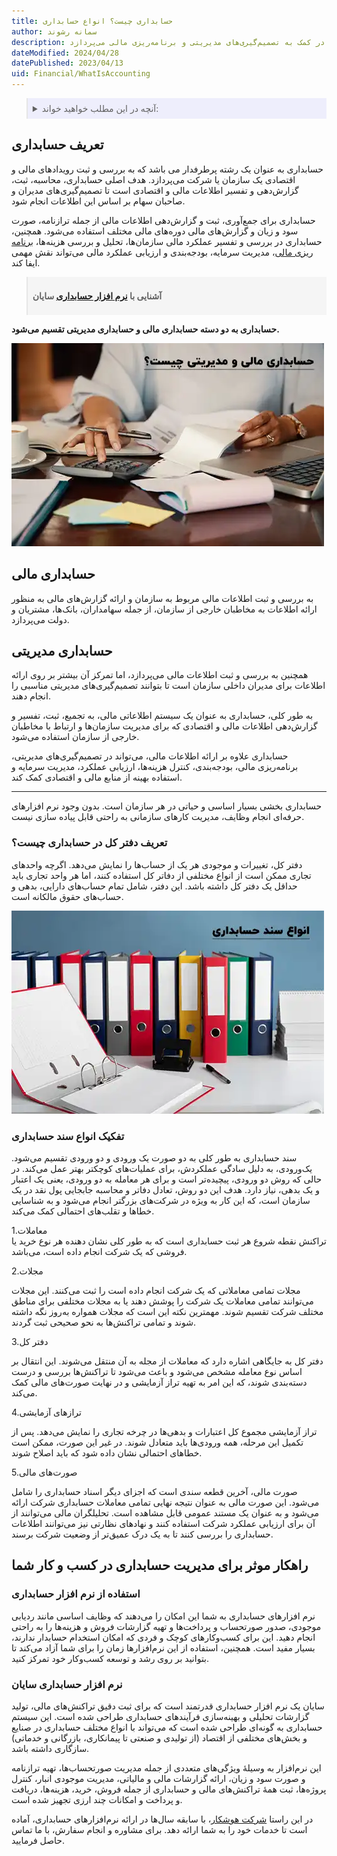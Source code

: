 ```yaml
---
title: حسابداری چیست؟ انواع حسابداری
author: سمانه رشوند
description: به طور خلاصه، حسابداری به بررسی و ثبت اطلاعات مالی و اقتصادی سازمان‌ها و شرکت‌ها و تهیه گزارش‌های مالی جهت ارائه به مخاطبان داخلی و خارجی، و همچنین در کمک به تصمیم‌گیری‌های مدیریتی و برنامه‌ریزی مالی می‌پردازد.
dateModified: 2024/04/28
datePublished: 2023/04/13
uid: Financial/WhatIsAccounting
---
```


<blockquote style="background-color:#eeeefc; padding:0.5rem">
<details>
   <summary>آنچه در این مطلب خواهید خواند:</summary>
  <ul>
    <li>تعریف حسابداری</li>
    <li>حسابداری مالی</li>
    <li>حسابداری مدیریتی</li>
    <li>تعریف دفتر کل در حسابداری چیست؟</li>
    <li>تفکیک انواع سند حسابداری</li>
    <li>راهکار موثر برای مدیریت حسابداری در کسب و کار شما</li>
    <li>استفاده از نرم افزار حسابداری</li>
    <li>نرم افزار حسابداری سایان</li>
  </ul>
</details>

</blockquote>

## تعریف حسابداری
حسابداری به عنوان یک رشته پرطرفدار می باشد که به بررسی و ثبت رویدادهای مالی و اقتصادی یک سازمان یا شرکت می‌پردازد. هدف اصلی حسابداری، محاسبه، ثبت، گزارش‌دهی و تفسیر اطلاعات مالی و اقتصادی است تا تصمیم‌گیری‌های مدیران و صاحبان سهام بر اساس این اطلاعات انجام شود.

حسابداری برای جمع‌آوری، ثبت و گزارش‌دهی اطلاعات مالی از جمله ترازنامه، صورت سود و زیان و گزارش‌های مالی دوره‌های مالی مختلف استفاده می‌شود. همچنین، حسابداری در بررسی و تفسیر عملکرد مالی سازمان‌ها، تحلیل و بررسی هزینه‌ها، <a href="https://www.hooshkar.com/Wiki/Financial/FinancialManagementSolution
" target="_blank">برنامه ریزی مالی</a>، مدیریت سرمایه، بودجه‌بندی و ارزیابی عملکرد مالی می‌تواند نقش مهمی ایفا کند.

<blockquote style="background-color:#f5f5f5; padding:0.5rem">
<p><strong>آشنایی با <a href="https://www.hooshkar.com/Software/Sayan/Module/Accounting" target="_blank">نرم افزار حسابداری</a> سایان</p></strong></blockquote>

**حسابداری به دو دسته حسابداری مالی و حسابداری مدیریتی تقسیم می‌شود.**

![حسابداری مالی و مدیریتی جیست؟](./Images/WhatIsFinancialAndManagementAccounting.webp)

## حسابداری مالی
به بررسی و ثبت اطلاعات مالی مربوط به سازمان و ارائه گزارش‌های مالی به منظور ارائه اطلاعات به مخاطبان خارجی از سازمان، از جمله سهامداران، بانک‌ها، مشتریان و دولت می‌پردازد. 


## حسابداری مدیریتی
همچنین به بررسی و ثبت اطلاعات مالی می‌پردازد، اما تمرکز آن بیشتر بر روی ارائه اطلاعات برای مدیران داخلی سازمان است تا بتوانند تصمیم‌گیری‌های مدیریتی مناسبی را انجام دهند.

به طور کلی، حسابداری
به عنوان یک سیستم اطلاعاتی مالی، به تجمیع، ثبت، تفسیر و گزارش‌دهی اطلاعات مالی و اقتصادی که برای مدیریت سازمان‌ها و ارتباط با مخاطبان خارجی از سازمان استفاده می‌شود. 

حسابداری علاوه بر ارائه اطلاعات مالی، می‌تواند در تصمیم‌گیری‌های مدیریتی، برنامه‌ریزی مالی، بودجه‌بندی، کنترل هزینه‌ها، ارزیابی عملکرد، مدیریت سرمایه و استفاده بهینه از منابع مالی و اقتصادی کمک کند.

----
حسابداری بخشی بسیار اساسی و حیاتی در هر سازمان است. بدون وجود نرم افزارهای حرفه‌ای‌ انجام وظایف، مدیریت کارهای سازمانی به راحتی قابل پیاده سازی نیست.

### تعریف دفتر کل در حسابداری چیست؟
دفتر کل، تغییرات و موجودی هر یک از حساب‌ها را نمایش می‌دهد. اگرچه واحدهای تجاری ممکن است از انواع مختلفی از دفاتر کل استفاده کنند، اما هر واحد تجاری باید حداقل یک دفتر کل داشته باشد. این دفتر، شامل تمام حساب‌های دارایی، بدهی و حساب‌های حقوق مالکانه است.


![انواع سند حسابداری](./Images/TypesOfAccountingDocuments.webp)

### تفکیک انواع سند حسابداری
سند حسابداری به طور کلی به دو صورت یک ‌ورودی و دو ورودی تقسیم می‌شود. یک‌ورودی، به دلیل سادگی عملکردش، برای عملیات‌های کوچکتر بهتر عمل می‌کند. در حالی که روش دو ورودی، پیچیده‌تر است و برای هر معامله به دو ورودی، یعنی یک اعتبار و یک بدهی، نیاز دارد. هدف این دو روش، تعادل دفاتر و محاسبه جابجایی پول نقد در یک سازمان است، که این کار به ویژه در شرکت‌های بزرگتر انجام می‌شود و به شناسایی خطاها و تقلب‌های احتمالی کمک می‌کند.

1.معاملات  
تراکنش نقطه شروع هر ثبت حسابداری است که به طور کلی نشان دهنده هر نوع خرید یا فروشی که یک شرکت انجام داده است، می‌باشد.

2.مجلات 

مجلات تمامی معاملاتی که یک شرکت انجام داده است را ثبت می‌کنند. این مجلات می‌توانند تمامی معاملات یک شرکت را پوشش دهند یا به مجلات مختلفی برای مناطق مختلف شرکت تقسیم شوند. مهمترین نکته این است که مجلات همواره به‌روز نگه داشته شوند و تمامی تراکنش‌ها به نحو صحیحی ثبت گردند.

3.دفتر کل

دفتر کل به جایگاهی اشاره دارد که معاملات از مجله به آن منتقل می‌شوند. این انتقال بر اساس نوع معامله مشخص می‌شود و باعث می‌شود تا تراکنش‌ها بررسی و درست دسته‌بندی شوند، که این امر به تهیه تراز آزمایشی و در نهایت صورت‌های مالی کمک می‌کند.

4.ترازهای آزمایشی

تراز آزمایشی مجموع کل اعتبارات و بدهی‌ها در چرخه تجاری را نمایش می‌دهد. پس از تکمیل این مرحله، همه ورودی‌ها باید متعادل شوند. در غیر این صورت، ممکن است خطاهای احتمالی نشان داده شود که باید اصلاح شوند.

5.صورت‌های مالی

صورت مالی، آخرین قطعه سندی است که اجزای دیگر اسناد حسابداری را شامل می‌شود. این صورت مالی به عنوان نتیجه نهایی تمامی معاملات حسابداری شرکت ارائه می‌شود و به عنوان یک مستند عمومی قابل مشاهده است. تحلیلگران مالی می‌توانند از آن برای ارزیابی عملکرد شرکت استفاده کنند و نهادهای نظارتی نیز می‌توانند اطلاعات حسابداری را بررسی کنند تا به یک درک عمیق‌تر از وضعیت شرکت برسند.

## راهکار موثر برای مدیریت حسابداری در کسب و کار شما

### استفاده از نرم افزار حسابداری
نرم‌ افزارهای حسابداری به شما این امکان را می‌دهند که وظایف اساسی مانند ردیابی موجودی، صدور صورتحساب و پرداخت‌ها و تهیه گزارشات فروش و هزینه‌ها را به راحتی انجام دهید. این برای کسب‌وکارهای کوچک و فردی که امکان استخدام حسابدار ندارند، بسیار مفید است. همچنین، استفاده از این نرم‌افزارها زمان را برای شما آزاد می‌کند تا بتوانید بر روی رشد و توسعه کسب‌وکار خود تمرکز کنید. 

### نرم افزار حسابداری سایان
سایان یک نرم‌ افزار حسابداری قدرتمند است که برای ثبت دقیق تراکنش‌های مالی، تولید گزارشات تحلیلی و بهینه‌سازی فرآیندهای حسابداری طراحی شده است.
این سیستم حسابداری به گونه‌ای طراحی شده است که می‌تواند با انواع مختلف حسابداری در صنایع و بخش‌های مختلفی از اقتصاد (از تولیدی و صنعتی تا پیمانکاری، بازرگانی و خدماتی) سازگاری داشته باشد.

این نرم‌افزار به وسیلهٔ ویژگی‌های متعددی از جمله مدیریت صورتحساب‌ها، تهیه ترازنامه و صورت سود و زیان، ارائه گزارشات مالی و مالیاتی، مدیریت موجودی انبار، کنترل پروژه‌ها، ثبت همهٔ تراکنش‌های مالی و حسابداری از جمله فروش، خرید، هزینه‌ها، دریافت و پرداخت و امکانات چند ارزی تجهیز شده است.


در این راستا <a href="https://www.hooshkar.com" target="_blank">شرکت هوشکار</a>، با سابقه سال‌ها در ارائه نرم‌افزارهای حسابداری، آماده است تا خدمات خود را به شما ارائه دهد. برای مشاوره و انجام سفارش، با ما تماس حاصل فرمایید.
